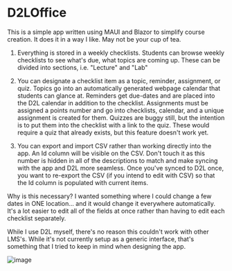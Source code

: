 # D2LOffice

This is a simple app written using MAUI and Blazor to simplify course creation.  It does it in a way I like.  May not be your cup of tea.

1.  Everything is stored in a weekly checklists.  Students can browse weekly checklists to see what's due, what topics are coming up.  These can be divided into sections, i.e. "Lecture" and "Lab"

2.  You can designate a checklist item as a topic, reminder, assignment, or quiz.  Topics go into an automatically generated webpage calendar that students can glance at.  Reminders get due-dates and are placed into the D2L calendar in addition to the checklist.  Assignments must be assigned a points number and go into checklists, calendar, and a unique assignment is created for them.  Quizzes are buggy still, but the intention is to put them into the checklist with a link to the quiz.  These would require a quiz that already exists, but this feature doesn't work yet.

3.  You can export and import CSV rather than working directly into the app.  An Id column will be visible on the CSV.  Don't touch it as this number is hidden in all of the descriptions to match and make syncing with the app and D2L more seamless.  Once you've synced to D2L once, you want to re-export the CSV (if you intend to edit with CSV) so that the Id column is populated with current items.

Why is this necessary?  I wanted something where I could change a few dates in ONE location... and it would change it everywhere automatically.  It's a lot easier to edit all of the fields at once rather than having to edit each checklist separately.

While I use D2L myself, there's no reason this couldn't work with other LMS's.  While it's not currently setup as a generic interface, that's something that I tried to keep in mind when designing the app. 

![image](https://github.com/user-attachments/assets/f5d22f10-c29f-446e-b687-a31c39de3c52)
